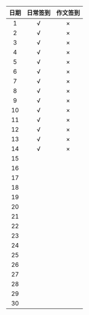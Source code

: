 | 日期 | 日常签到 | 作文签到 |
| :--: | :------: | :------: |
|  1   | √ | × |
|  2   | √ | × |
|  3   | √ | × |
|  4   | √ | × |
|  5   | √ | × |
|  6   | √ | × |
|  7   | √ | × |
|  8   | √ | × |
|  9   |  √      | ×       |
|  10  |      √    |   ×       |
|  11  | √ | × |
|  12  | √ | × |
|  13  | √ | × |
|  14  | √ | × |
|  15  |         |         |
|  16  |         |         |
|  17  |         |         |
|  18  |         |         |
|  19  |         |         |
|  20  |         |         |
|  21  |         |         |
|  22  |         |         |
|  23  |         |         |
|  24  |         |         |
|  25  |         |         |
|  26  |         |         |
|  27  |         |         |
|  28  |         |         |
|  29  |         |         |
|  30  |         |         |
